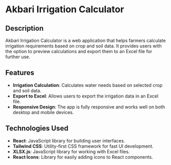# Akbari Irrigation Calculator

## Description
Akbari Irrigation Calculator is a web application that helps farmers calculate irrigation requirements based on crop and soil data. It provides users with the option to preview calculations and export them to an Excel file for further use.

## Features
- **Irrigation Calculation**: Calculates water needs based on selected crop and soil data.
- **Export to Excel**: Allows users to export the irrigation data in an Excel file.
- **Responsive Design**: The app is fully responsive and works well on both desktop and mobile devices.

## Technologies Used
- **React**: JavaScript library for building user interfaces.
- **Tailwind CSS**: Utility-first CSS framework for fast UI development.
- **XLSX.js**: JavaScript library for working with Excel files.
- **React Icons**: Library for easily adding icons to React components.